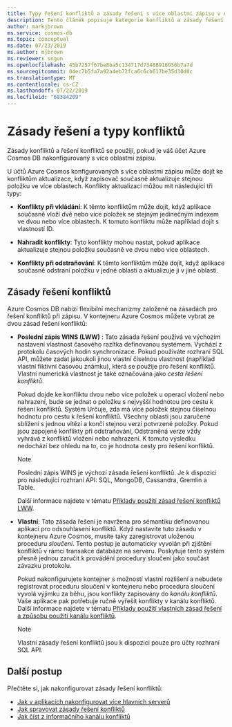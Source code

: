 ```yaml
---
title: Typy řešení konfliktů a zásady řešení s více oblastmi zápisu v Azure Cosmos DB
description: Tento článek popisuje kategorie konfliktů a zásady řešení konfliktů v Azure Cosmos DB.
author: markjbrown
ms.service: cosmos-db
ms.topic: conceptual
ms.date: 07/23/2019
ms.author: mjbrown
ms.reviewer: sngun
ms.openlocfilehash: 45b7257f67be8ba5c134717d73488916056b7a7d
ms.sourcegitcommit: 04ec7b5fa7a92a4eb72fca6c6cb617be35d30d0c
ms.translationtype: MT
ms.contentlocale: cs-CZ
ms.lasthandoff: 07/22/2019
ms.locfileid: "68384209"
---
```

# <a name="conflict-types-and-resolution-policies"></a>Zásady řešení a typy konfliktů

Zásady konfliktů a řešení konfliktů se použijí, pokud je váš účet Azure Cosmos DB nakonfigurovaný s více oblastmi zápisu.

U účtů Azure Cosmos konfigurovaných s více oblastmi zápisu může dojít ke konfliktům aktualizace, když zapisovač současně aktualizuje stejnou položku ve více oblastech. Konflikty aktualizací můžou mít následující tři typy:

* **Konflikty při vkládání**: K těmto konfliktům může dojít, když aplikace současně vloží dvě nebo více položek se stejným jedinečným indexem ve dvou nebo více oblastech. K tomuto konfliktu může například dojít s vlastností ID.

* **Nahradit konflikty**: Tyto konflikty mohou nastat, pokud aplikace aktualizuje stejnou položku současně ve dvou nebo více oblastech.

* **Konflikty při odstraňování**: K těmto konfliktům může dojít, když aplikace současně odstraní položku v jedné oblasti a aktualizuje ji v jiné oblasti.

## <a name="conflict-resolution-policies"></a>Zásady řešení konfliktů

Azure Cosmos DB nabízí flexibilní mechanizmy založené na zásadách pro řešení konfliktů při zápisu. V kontejneru Azure Cosmos můžete vybrat ze dvou zásad řešení konfliktů:

- **Poslední zápis WINS (LWW)** : Tato zásada řešení používá ve výchozím nastavení vlastnost časového razítka definovanou systémem. Vychází z protokolu časových hodin synchronizace. Pokud používáte rozhraní SQL API, můžete zadat jakoukoli jinou vlastní číselnou vlastnost (například vlastní fiktivní časovou známku), která se použije pro řešení konfliktů. Vlastní numerická vlastnost je také označována jako *cesta řešení konfliktů*. 

  Pokud dojde ke konfliktu dvou nebo více položek u operací vložení nebo nahrazení, bude se jednat o položku s nejvyšší hodnotou pro cestu k řešení konfliktů. Systém Určuje, zda má více položek stejnou číselnou hodnotu pro cestu k řešení konfliktů. Všechny oblasti jsou zaručené sblížení s jednou vítězí a končí stejnou verzí potvrzené položky. Pokud jsou zapojené konflikty při odstraňování, Odstraněná verze vždy vyhrává z konfliktů vložení nebo nahrazení. K tomuto výsledku nedochází bez ohledu na to, co je hodnota cesty pro řešení konfliktů.

  > [!NOTE]
  > Poslední zápis WINS je výchozí zásada řešení konfliktů. Je k dispozici pro následující rozhraní API: SQL, MongoDB, Cassandra, Gremlin a Table.

  Další informace najdete v tématu [Příklady použití zásad řešení konfliktů LWW](how-to-manage-conflicts.md).

- **Vlastní**: Tato zásada řešení je navržena pro sémantiku definovanou aplikací pro odsouhlasení konfliktů. Když nastavíte tuto zásadu v kontejneru Azure Cosmos, musíte taky zaregistrovat uloženou proceduru *sloučení*. Tento postup je automaticky vyvolán při zjištění konfliktů v rámci transakce databáze na serveru. Poskytuje tento systém přesně jednou zaručit k provádění procedury sloučení jako součást závazku protokolu.  

  Pokud nakonfigurujete kontejner s možností vlastní rozlišení a nebudete registrovat proceduru sloučení v kontejneru nebo procedura sloučení vyvolá výjimku za běhu, jsou konflikty zapisovány do *kanálu konfliktů*. Vaše aplikace pak potřebuje ručně vyřešit konflikty v kanálu konfliktů. Další informace najdete v tématu [Příklady použití vlastních zásad řešení a způsobu použití kanálu konfliktů](how-to-manage-conflicts.md).

  > [!NOTE]
  > Vlastní zásady řešení konfliktů jsou k dispozici pouze pro účty rozhraní SQL API.

## <a name="next-steps"></a>Další postup

Přečtěte si, jak nakonfigurovat zásady řešení konfliktů:

* [Jak v aplikacích nakonfigurovat více hlavních serverů](how-to-multi-master.md)
* [Jak spravovat zásady řešení konfliktů](how-to-manage-conflicts.md)
* [Jak číst z informačního kanálu konfliktů](how-to-manage-conflicts.md#read-from-conflict-feed)
